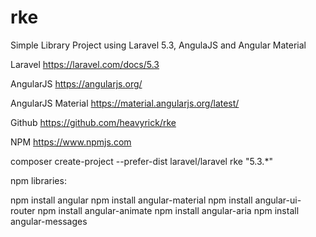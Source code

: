 # rke

Simple Library Project using Laravel 5.3, AngulaJS and Angular Material

Laravel
https://laravel.com/docs/5.3

AngularJS
https://angularjs.org/

AngularJS Material
https://material.angularjs.org/latest/

Github
https://github.com/heavyrick/rke

NPM
https://www.npmjs.com

composer create-project --prefer-dist laravel/laravel rke "5.3.*"

npm libraries:

npm install angular
npm install angular-material
npm install angular-ui-router
npm install angular-animate
npm install angular-aria
npm install angular-messages